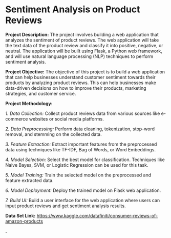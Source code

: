 # Sentiment Analysis on Product Reviews

**Project Description:**
The project involves building a web application that analyzes the sentiment of product reviews. The web application will take the text data of the product review and classify it into positive, negative, or neutral. The application will be built using Flask, a Python web framework, and will use natural language processing (NLP) techniques to perform sentiment analysis.

**Project Objective:**
The objective of this project is to build a web application that can help businesses understand customer sentiment towards their products by analyzing product reviews. This can help businesses make data-driven decisions on how to improve their products, marketing strategies, and customer service.

**Project Methodology:**

*1. Data Collection:* Collect product reviews data from various sources like e-commerce websites or social media platforms.

*2. Data Preprocessing:* Perform data cleaning, tokenization, stop-word removal, and stemming on the collected data.

*3. Feature Extraction:* Extract important features from the preprocessed data using techniques like TF-IDF, Bag of Words, or Word Embeddings.

*4. Model Selection:* Select the best model for classification. Techniques like Naive Bayes, SVM, or Logistic Regression can be used for this task.

*5. Model Training:* Train the selected model on the preprocessed and feature extracted data.

*6. Model Deployment:* Deploy the trained model on Flask web application.

*7. Build UI:* Build a user interface for the web application where users can input product reviews and get sentiment analysis results.

**Data Set Link:**
https://www.kaggle.com/datafiniti/consumer-reviews-of-amazon-products

**.**
